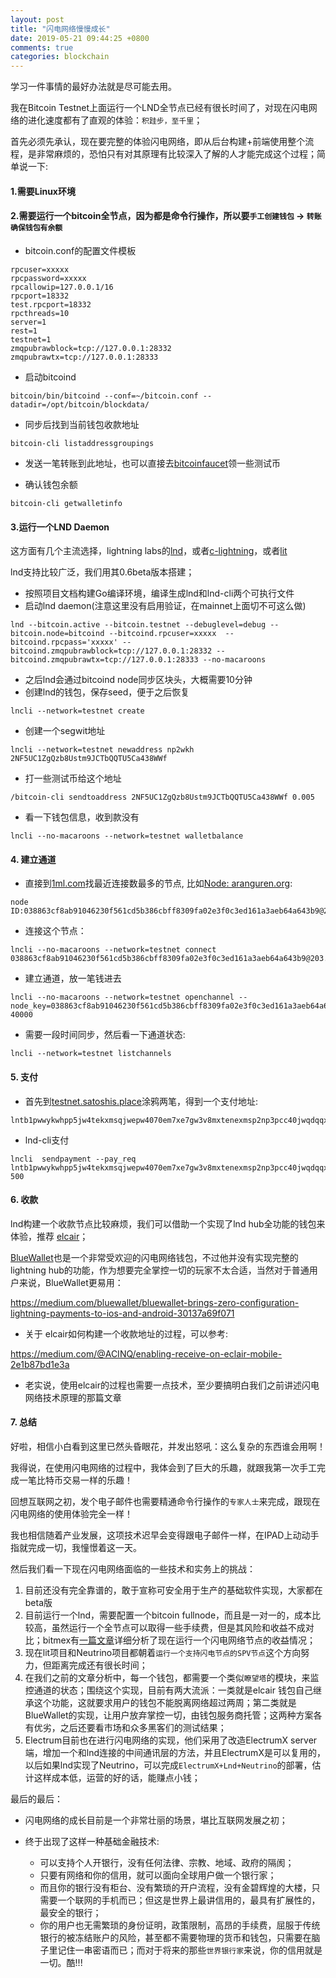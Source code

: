```yaml
---
layout: post
title: "闪电网络慢慢成长"
date: 2019-05-21 09:44:25 +0800
comments: true
categories: blockchain
---
```

学习一件事情的最好办法就是尽可能去用。

我在Bitcoin Testnet上面运行一个LND全节点已经有很长时间了，对现在闪电网络的进化速度都有了直观的体验：`积跬步，至千里`；

<!-- more -->

首先必须先承认，现在要完整的体验闪电网络，即从后台构建+前端使用整个流程，是非常麻烦的，恐怕只有对其原理有比较深入了解的人才能完成这个过程；简单说一下:

#### 1.需要Linux环境
#### 2.需要运行一个bitcoin全节点，因为都是命令行操作，所以要`手工创建钱包` -> `转账确保钱包有余额`

* bitcoin.conf的配置文件模板


```
rpcuser=xxxxx
rpcpassword=xxxxx
rpcallowip=127.0.0.1/16
rpcport=18332
test.rpcport=18332
rpcthreads=10
server=1
rest=1
testnet=1
zmqpubrawblock=tcp://127.0.0.1:28332
zmqpubrawtx=tcp://127.0.0.1:28333

```

* 启动bitcoind


```
bitcoin/bin/bitcoind --conf=~/bitcoin.conf --datadir=/opt/bitcoin/blockdata/ 

```

* 同步后找到当前钱包收款地址


```
bitcoin-cli listaddressgroupings

```

* 发送一笔转账到此地址，也可以直接去[bitcoinfaucet](https://bitcoinfaucet.uo1.net/send.php)领一些测试币

* 确认钱包余额


```
bitcoin-cli getwalletinfo

```

#### 3.运行一个LND Daemon

这方面有几个主流选择，lightning labs的[lnd](https://github.com/lightningnetwork/lnd)，或者[c-lightning](https://github.com/ElementsProject/lightning)，或者[lit](https://github.com/mit-dci/lit)

lnd支持比较广泛，我们用其0.6beta版本搭建；

* 按照项目文档构建Go编译环境，编译生成lnd和lnd-cli两个可执行文件
* 启动lnd daemon(注意这里没有启用验证，在mainnet上面切不可这么做)


```
lnd --bitcoin.active --bitcoin.testnet --debuglevel=debug --bitcoin.node=bitcoind --bitcoind.rpcuser=xxxxx  --bitcoind.rpcpass='xxxxx' --bitcoind.zmqpubrawblock=tcp://127.0.0.1:28332 --bitcoind.zmqpubrawtx=tcp://127.0.0.1:28333 --no-macaroons

```

* 之后lnd会通过bitcoind node同步区块头，大概需要10分钟
* 创建lnd的钱包，保存seed，便于之后恢复


```
lncli --network=testnet create

```

* 创建一个segwit地址


```
lncli --network=testnet newaddress np2wkh
2NF5UC1ZgQzb8Ustm9JCTbQQTU5Ca438WWf

```

* 打一些测试币给这个地址


```
/bitcoin-cli sendtoaddress 2NF5UC1ZgQzb8Ustm9JCTbQQTU5Ca438WWf 0.005

```

* 看一下钱包信息，收到款没有


```
lncli --no-macaroons --network=testnet walletbalance

```


#### 4. 建立通道

* 直接到[1ml.com](https://1ml.com/testnet/)找最近连接数最多的节点, 比如[Node: aranguren.org](https://1ml.com/testnet/node/038863cf8ab91046230f561cd5b386cbff8309fa02e3f0c3ed161a3aeb64a643b9):


```
node ID:038863cf8ab91046230f561cd5b386cbff8309fa02e3f0c3ed161a3aeb64a643b9@203.132.95.10:9735

```

* 连接这个节点：


```
lncli --no-macaroons --network=testnet connect 038863cf8ab91046230f561cd5b386cbff8309fa02e3f0c3ed161a3aeb64a643b9@203.132.95.10:9735

```

* 建立通道，放一笔钱进去


```
lncli --no-macaroons --network=testnet openchannel --node_key=038863cf8ab91046230f561cd5b386cbff8309fa02e3f0c3ed161a3aeb64a643b9 40000

```

* 需要一段时间同步，然后看一下通道状态:


```
lncli --network=testnet listchannels

```


#### 5. 支付 

* 首先到[testnet.satoshis.place](https://testnet.satoshis.place/)涂鸦两笔，得到一个支付地址:


```
lntb1pwwykwhpp5jw4tekxmsqjwepw4070em7xe7gw3v8mxtenexmsp2np3pcc40jwqdqqxqruyqrzjqfcxsh9gr28y6ngphmk90q05ejfydpq89tjjc5rl36lfmtcv424hk9e8sgqqqvsqqqqqqqlgqqqqqeqqjqjpfnq26e2flenp79ywpyyftg3najf3wtpvkwuuw2h9y3dzdn7kc3342h6uzgf69ms8sx6fxsh5j2jcwzulr3dufryn9ljadm0wuj9fcpm86fax

```

* lnd-cli支付


```
lncli  sendpayment --pay_req lntb1pwwykwhpp5jw4tekxmsqjwepw4070em7xe7gw3v8mxtenexmsp2np3pcc40jwqdqqxqruyqrzjqfcxsh9gr28y6ngphmk90q05ejfydpq89tjjc5rl36lfmtcv424hk9e8sgqqqvsqqqqqqqlgqqqqqeqqjqjpfnq26e2flenp79ywpyyftg3najf3wtpvkwuuw2h9y3dzdn7kc3342h6uzgf69ms8sx6fxsh5j2jcwzulr3dufryn9ljadm0wuj9fcpm86fax 500

```

#### 6. 收款

lnd构建一个收款节点比较麻烦，我们可以借助一个实现了lnd hub全功能的钱包来体验，推荐 [elcair](https://github.com/ACINQ/eclair)；

[BlueWallet](https://bluewallet.io/)也是一个非常受欢迎的闪电网络钱包，不过他并没有实现完整的lightning hub的功能，作为想要完全掌控一切的玩家不太合适，当然对于普通用户来说，BlueWallet更易用：

https://medium.com/bluewallet/bluewallet-brings-zero-configuration-lightning-payments-to-ios-and-android-30137a69f071

* 关于 elcair如何构建一个收款地址的过程，可以参考:

https://medium.com/@ACINQ/enabling-receive-on-eclair-mobile-2e1b87bd1e3a

* 老实说，使用elcair的过程也需要一点技术，至少要搞明白我们之前讲述闪电网络技术原理的那篇文章


#### 7. 总结

好啦，相信小白看到这里已然头昏眼花，并发出怒吼：这么复杂的东西谁会用啊！

我得说，在使用闪电网络的过程中，我体会到了巨大的乐趣，就跟我第一次手工完成一笔比特币交易一样的乐趣！

回想互联网之初，发个电子邮件也需要精通命令行操作的`专家人士`来完成，跟现在闪电网络的使用体验完全一样！

我也相信随着产业发展，这项技术迟早会变得跟电子邮件一样，在IPAD上动动手指就完成一切，我憧憬着这一天。


然后我们看一下现在闪电网络面临的一些技术和实务上的挑战：

1. 目前还没有完全靠谱的，敢于宣称可安全用于生产的基础软件实现，大家都在beta版
2. 目前运行一个lnd，需要配置一个bitcoin fullnode，而且是一对一的，成本比较高，虽然运行一个全节点可以取得一些手续费，但是其风险和收益不成对比；bitmex有[一篇文章](https://blog.bitmex.com/the-lightning-network-part-2-routing-fee-economics/)详细分析了现在运行一个闪电网络节点的收益情况；
3. 现在lit项目和Neutrino项目都朝着`运行一个支持闪电节点的SPV节点`这个方向努力，但距离完成还有很长时间；
4. 在我们之前的文章分析中，每一个钱包，都需要一个类似`瞭望塔`的模块，来监控通道的状态；围绕这个实现，目前有两大流派：一类就是elcair 钱包自己继承这个功能，这就要求用户的钱包不能脱离网络超过两周；第二类就是BlueWallet的实现，让用户放弃掌控一切，由钱包服务商托管；这两种方案各有优劣，之后还要看市场和众多黑客们的测试结果；
5. Electrum目前也在进行闪电网络的实现，他们采用了改造ElectrumX server端，增加一个和lnd连接的中间通讯层的方法，并且ElectrumX是可以复用的，以后如果lnd实现了Neutrino，可以完成`ElectrumX+Lnd+Neutrino`的部署，估计这样成本低，运营的好的话，能赚点小钱；


最后的最后：

* 闪电网络的成长目前是一个非常壮丽的场景，堪比互联网发展之初；

* 终于出现了这样一种基础金融技术:
    - 可以支持个人开银行，没有任何法律、宗教、地域、政府的隔阂；
    - 只要有网络和你的信用，就可以面向全球用户做一个银行家；
    - 而且你的银行没有柜台、没有繁琐的开户流程，没有金碧辉煌的大楼，只需要一个联网的手机而已；但这是世界上最讲信用的，最具有扩展性的，最安全的银行；
    - 你的用户也无需繁琐的身份证明，政策限制，高昂的手续费，屈服于传统银行的被冻结账户的风险，甚至都不需要物理的货币和钱包，只需要在脑子里记住一串密语而已；而对于将来的那些`世界银行家`来说，你的信用就是一切。酷!!!
